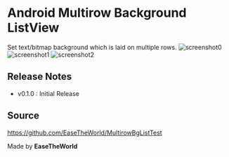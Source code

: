 Android Multirow Background ListView
====================================

Set text/bitmap background which is laid on multiple rows.
![screenshot0](https://raw.github.com/EaseTheWorld/MultirowBgListTest/master/screenshot_multirowbg0.png)
![screenshot1](https://raw.github.com/EaseTheWorld/MultirowBgListTest/master/screenshot_multirowbg1.png)
![screenshot2](https://raw.github.com/EaseTheWorld/MultirowBgListTest/master/screenshot_multirowbg2.png)

Release Notes
-------------
- v0.1.0 : Initial Release

Source
------
https://github.com/EaseTheWorld/MultirowBgListTest

Made by **EaseTheWorld**